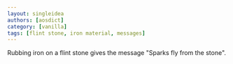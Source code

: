 ```yaml
---
layout: singleidea
authors: [aosdict]
category: [vanilla]
tags: [flint stone, iron material, messages]
---
```

Rubbing iron on a flint stone gives the message "Sparks fly from the stone".
